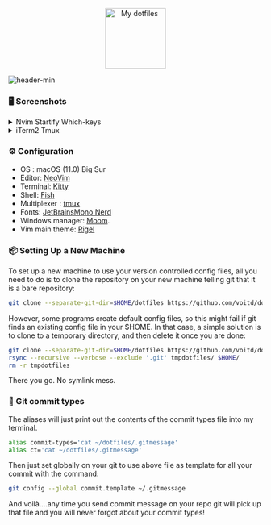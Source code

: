 <p align="center">
  <img src="https://user-images.githubusercontent.com/60138143/91989761-8fd15180-ed39-11ea-8a83-645f92507c2d.png" width="120" title="My dotfiles">
  <br>
</p>

![header-min](https://user-images.githubusercontent.com/60138143/92312584-cffb3300-efca-11ea-9e0c-5a0dffc3955c.png)

### 🖥 Screenshots

<details>
 <summary>Nvim Startify Which-keys</summary>
   <img width="1593" alt="fullscreen" src="https://user-images.githubusercontent.com/60138143/92312171-046cf000-efc7-11ea-9ee0-b594f7eb255d.png">
   <img width="1593" alt="startify" src="https://user-images.githubusercontent.com/60138143/92312169-046cf000-efc7-11ea-8e21-046a6ea90067.png">
   <img width="1593" alt="html" src="https://user-images.githubusercontent.com/60138143/92312166-02a32c80-efc7-11ea-913d-b1551e220649.png">
</details>

<details>
 <summary>iTerm2 Tmux</summary>
  <img width="1593" alt="iterm2 tmux" src="https://user-images.githubusercontent.com/60138143/91641434-12ea6300-ea2d-11ea-8e75-4b3d2afaaf6e.png">
</details>

### ⚙️ Configuration

- OS : macOS (11.0) Big Sur
- Editor: [NeoVim](https://neovim.io)
- Terminal: [Kitty](https://sw.kovidgoyal.net/kitty/)
- Shell: [Fish](https://fishshell.com)
- Multiplexer : [tmux](https://github.com/tmux/tmux)
- Fonts: [JetBrainsMono Nerd](https://github.com/JetBrains/JetBrainsMono)
- Windows manager: [Moom](https://manytricks.com/moom/).
- Vim main theme: [Rigel](https://rigel.netlify.app)

### 📦 Setting Up a New Machine

To set up a new machine to use your version controlled config files, all you need to do is to clone the repository on your new machine telling git that it is a bare repository:

```bash
git clone --separate-git-dir=$HOME/dotfiles https://github.com/voitd/dotfiles.git
```

However, some programs create default config files, so this might fail if git finds an existing config file in your \$HOME. In that case, a simple solution is to clone to a temporary directory,
and then delete it once you are done:

```bash
git clone --separate-git-dir=$HOME/dotfiles https://github.com/voitd/dotfiles.git tmpdotfiles
rsync --recursive --verbose --exclude '.git' tmpdotfiles/ $HOME/
rm -r tmpdotfiles
```

There you go. No symlink mess.

### 📩 Git commit types

The aliases will just print out the contents of the commit types file into my terminal.

```bash
alias commit-types='cat ~/dotfiles/.gitmessage'
alias ct='cat ~/dotfiles/.gitmessage'
```

Then just set globally on your git to use above file as template for all your commit with the command:

```bash
git config --global commit.template ~/.gitmessage
```

And voilà....any time you send commit message on your repo git will pick up that file and you will never forgot about your commit types!
